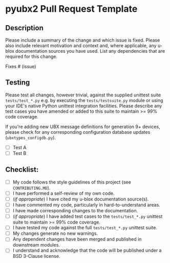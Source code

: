 # pyubx2 Pull Request Template

## Description

Please include a summary of the change and which issue is fixed. Please also include relevant motivation and context and, where applicable, any u-blox documentation sources you have used. List any dependencies that are required for this change.

Fixes # (issue)

## Testing

Please test all changes, however trivial, against the supplied unittest suite `tests/test_*.py` e.g. by executing the `tests/testsuite.py` module or using your IDE's native Python unittest integration facilities. Please describe any test cases you have amended or added to this suite to maintain >= 99% code coverage.

If you're adding new UBX message definitions for generation 9+ devices, please check for any corresponding configuration database updates (`ubxtypes_configdb.py`).

- [ ] Test A
- [ ] Test B

## Checklist:

- [ ] My code follows the style guidelines of this project (see `CONTRIBUTING.MD`).
- [ ] I have performed a self-review of my own code.
- [ ] (*if appropriate*) I have cited my u-blox documentation source(s).
- [ ] I have commented my code, particularly in hard-to-understand areas.
- [ ] I have made corresponding changes to the documentation.
- [ ] (*if appropriate*) I have added test cases to the `tests/test_*.py` unittest suite to maintain >= 99% code coverage.
- [ ] I have tested my code against the full `tests/test_*.py` unittest suite.
- [ ] My changes generate no new warnings.
- [ ] Any dependent changes have been merged and published in downstream modules.
- [ ] I understand and acknowledge that the code will be published under a BSD 3-Clause license.
